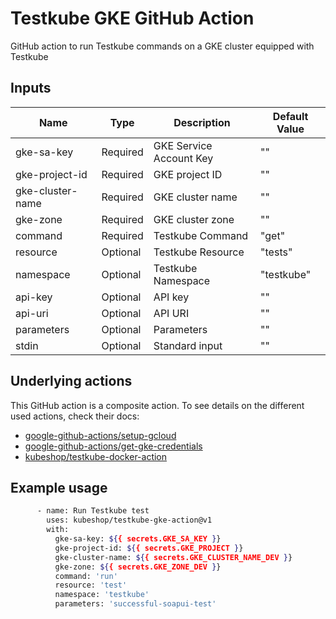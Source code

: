 # Testkube GKE GitHub Action

GitHub action to run Testkube commands on a GKE cluster equipped with Testkube

## Inputs

| Name | Type | Description | Default Value |
| ---- | ---- | ----------- | ------------- |
| gke-sa-key | Required | GKE Service Account Key | "" |
| gke-project-id | Required | GKE project ID | "" |
| gke-cluster-name | Required | GKE cluster name | "" |
| gke-zone | Required | GKE cluster zone | "" |
| command | Required | Testkube Command | "get" |
| resource | Optional | Testkube Resource | "tests" |
| namespace | Optional | Testkube Namespace | "testkube" |
| api-key | Optional | API key | "" |
| api-uri | Optional | API URI | "" |
| parameters | Optional | Parameters | "" |
| stdin | Optional | Standard input | "" |

## Underlying actions

This GitHub action is a composite action. To see details on the different used actions, check their docs:

* [google-github-actions/setup-gcloud](https://github.com/google-github-actions/setup-gcloud)
* [google-github-actions/get-gke-credentials](https://github.com/google-github-actions/get-gke-credentials)
* [kubeshop/testkube-docker-action](https://github.com/kubeshop/testkube-docker-action)

## Example usage

```sh
      - name: Run Testkube test
        uses: kubeshop/testkube-gke-action@v1
        with:
          gke-sa-key: ${{ secrets.GKE_SA_KEY }}
          gke-project-id: ${{ secrets.GKE_PROJECT }}
          gke-cluster-name: ${{ secrets.GKE_CLUSTER_NAME_DEV }}
          gke-zone: ${{ secrets.GKE_ZONE_DEV }}
          command: 'run'
          resource: 'test'
          namespace: 'testkube'
          parameters: 'successful-soapui-test'
```

